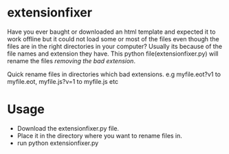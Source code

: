 # extensionfixer
Have you ever baught or downloaded an html template and expected it to work offline but it could not load some or most of the files even though the files are in the right directories in your computer? Usually its because of the file names and extension they have. This python file(extensionfixer.py) will rename the files *removing the bad extension*.

Quick rename files in directories which bad extensions. e.g myfile.eot?v1 to myfile.eot, myfile.js?v=1 to myfile.js etc

# Usage
- Download the extensionfixer.py file.
- Place it in the directory where you want to rename files in.
- run python extensionfixer.py
